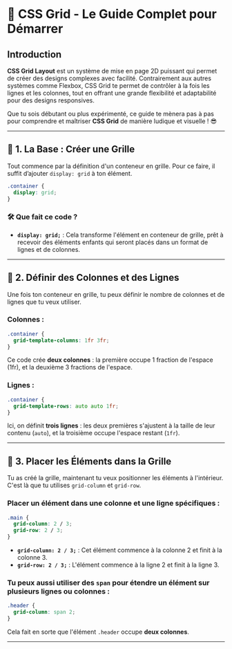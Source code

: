 # 🎉 CSS Grid - Le Guide Complet pour Démarrer

## Introduction

**CSS Grid Layout** est un système de mise en page 2D puissant qui permet de créer des designs complexes avec facilité. Contrairement aux autres systèmes comme Flexbox, CSS Grid te permet de contrôler à la fois les lignes et les colonnes, tout en offrant une grande flexibilité et adaptabilité pour des designs responsives.

Que tu sois débutant ou plus expérimenté, ce guide te mènera pas à pas pour comprendre et maîtriser **CSS Grid** de manière ludique et visuelle ! 😎

---

## 🧱 1. La Base : Créer une Grille

Tout commence par la définition d'un conteneur en grille. Pour ce faire, il suffit d’ajouter `display: grid` à ton élément.

```css
.container {
  display: grid;
}
```

### 🛠️ Que fait ce code ?

- **`display: grid;`** : Cela transforme l'élément en conteneur de grille, prêt à recevoir des éléments enfants qui seront placés dans un format de lignes et de colonnes.

---

## 📏 2. Définir des Colonnes et des Lignes

Une fois ton conteneur en grille, tu peux définir le nombre de colonnes et de lignes que tu veux utiliser.

### Colonnes :

```css
.container {
  grid-template-columns: 1fr 3fr;
}
```
Ce code crée **deux colonnes** : la première occupe 1 fraction de l'espace (1fr), et la deuxième 3 fractions de l'espace.

### Lignes :

```css
.container {
  grid-template-rows: auto auto 1fr;
}
```

Ici, on définit **trois lignes** : les deux premières s'ajustent à la taille de leur contenu (`auto`), et la troisième occupe l'espace restant (`1fr`).

---

## 🧩 3. Placer les Éléments dans la Grille

Tu as créé la grille, maintenant tu veux positionner les éléments à l'intérieur. C'est là que tu utilises `grid-column` et `grid-row`.

### Placer un élément dans une colonne et une ligne spécifiques :

```css
.main {
  grid-column: 2 / 3;
  grid-row: 2 / 3;
}
```

- **`grid-column: 2 / 3;`** : Cet élément commence à la colonne 2 et finit à la colonne 3.
- **`grid-row: 2 / 3;`** : L'élément commence à la ligne 2 et finit à la ligne 3.

### Tu peux aussi utiliser des `span` pour étendre un élément sur plusieurs lignes ou colonnes :

```css
.header {
  grid-column: span 2;
}
```

Cela fait en sorte que l'élément `.header` occupe **deux colonnes**.

---

